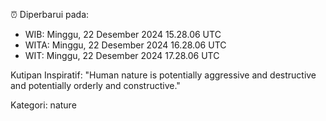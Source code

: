 ⏰ Diperbarui pada:
- WIB: Minggu, 22 Desember 2024 15.28.06 UTC
- WITA: Minggu, 22 Desember 2024 16.28.06 UTC
- WIT: Minggu, 22 Desember 2024 17.28.06 UTC

Kutipan Inspiratif:
"Human nature is potentially aggressive and destructive and potentially orderly and constructive."


Kategori: nature

